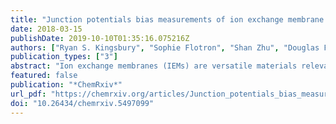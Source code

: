 ```yaml
---
title: "Junction potentials bias measurements of ion exchange membrane permselectivity"
date: 2018-03-15
publishDate: 2019-10-10T01:35:16.075216Z
authors: ["Ryan S. Kingsbury", "Sophie Flotron", "Shan Zhu", "Douglas F. Call", "Orlando Coronell"]
publication_types: ["3"]
abstract: "Ion exchange membranes (IEMs) are versatile materials relevant to a variety of water and waste treatment, energy production, and industrial separation processes. The defining characteristic of IEMs is their ability to selectively allow positive or negative ions to permeate, which is referred to as the permselectivity. Measured values of permselectivity that equal unity (corresponding to a perfectly-selective membrane) or exceed unity (theoretically impossible) have been reported for cation exchange membranes (CEMs). Such non-physical results call into question our ability to correctly measure this crucial membrane property. Since weighing errors, temperature, and measurement uncertainty have been shown to not explain these anomalous permselectivity results, we hypothesized that a possible explanation are junction potentials that occur at the tips of reference electrodes. In this work, we tested this hypothesis by comparing permselectivity values obtained from bare Ag/AgCl wire electrodes (which have no junction) to values obtained from single-junction reference electrodes containing two different electrolytes. We show that permselectivity values obtained using reference electrodes with junctions were greater than unity for CEMs. By contrast, electrodes without junctions always produced permselectivities lower than unity. Electrodes with junctions also resulted in artificially low permselectivity values for AEMs compared to electrodes without junctions. Thus, we conclude that junctions in reference electrodes introduce two biases into results in the IEM literature: (i) permselectivity values larger than unity for CEMs, and (ii) lower permselectivity values for AEMs compared to those for CEMs. These biases can be avoided by using electrodes without a junction."
featured: false
publication: "*ChemRxiv*"
url_pdf: "https://chemrxiv.org/articles/Junction_potentials_bias_measurements_of_ion_exchange_membrane_permselectivity/5497099"
doi: "10.26434/chemrxiv.5497099"
---
```


